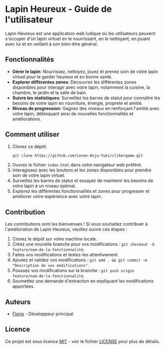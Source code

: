 # Lapin Heureux - Guide de l'utilisateur

Lapin Heureux est une application web ludique où les utilisateurs peuvent s'occuper d'un lapin virtuel en le nourrissant, en le nettoyant, en jouant avec lui et en veillant à son bien-être général.

## Fonctionnalités

- **Gérer le lapin**: Nourrissez, nettoyez, jouez et prenez soin de votre lapin virtuel pour le garder heureux et en bonne santé.
- **Explorer différentes zones**: Découvrez les différentes zones disponibles pour interagir avec votre lapin, notamment la cuisine, la chambre, le jardin et la salle de bain.
- **Suivre les statistiques**: Surveillez les barres de statut pour connaître les besoins de votre lapin en nourriture, énergie, propreté et amitié.
- **Niveau de progression**: Gagnez des niveaux en renforçant l'amitié avec votre lapin, débloquant ainsi de nouvelles fonctionnalités et améliorations.

## Comment utiliser

1. Clonez ce dépôt. 
     ```bash
    git clone https://github.com/Leven-Anju-Yuki/clikergame.git
    ```
2. Ouvrez le fichier `index.html` dans votre navigateur web préféré.
3. Interagissez avec les boutons et les zones disponibles pour prendre soin de votre lapin virtuel.
4. Surveillez les barres de statut et essayez de maintenir les besoins de votre lapin à un niveau optimal.
5. Explorez les différentes fonctionnalités et zones pour progresser et améliorer votre expérience avec votre lapin.

## Contribution

Les contributions sont les bienvenues ! Si vous souhaitez contribuer à l'amélioration de Lapin Heureux, veuillez suivre ces étapes :

1. Clonez le dépôt sur votre machine locale.
2. Créez une nouvelle branche pour vos modifications : `git checkout -b feature/nom-de-la-fonctionnalité`.
3. Faites vos modifications et testez-les attentivement.
4. Ajoutez et validez vos modifications : `git add . && git commit -m "Description de vos modifications"`.
5. Poussez vos modifications sur la branche : `git push origin feature/nom-de-la-fonctionnalité`.
6. Soumettez une demande d'extraction en expliquant les modifications apportées.

## Auteurs

- [Florie](https://github.com/Leven-Anju-Yuki) - Développeur principal

## Licence

Ce projet est sous licence [MIT](https://opensource.org/licenses/MIT) - voir le fichier [LICENSE](LICENSE) pour plus de détails.
